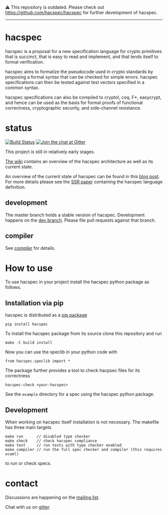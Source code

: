 ⚠️ This repository is outdated. Please check out https://github.com/hacspec/hacspec for further development of hacspec.

---

# hacspec

hacspec is a proposal for a new specification language for crypto primitives that is succinct, that is easy to read and implement, and that lends itself to formal verification.

hacspec aims to formalize the pseudocode used in crypto standards by proposing a formal syntax that can be checked for simple errors. hacspec specifications can then be tested against test vectors specified in a common syntax.

hacspec specifications can also be compiled to cryptol, coq, F\*, easycrypt, and hence can be used as the basis for formal proofs of functional correctness, cryptographic security, and side-channel resistance.

# status

[![Build Status](https://travis-ci.org/HACS-workshop/hacspec.svg?branch=master)](https://travis-ci.org/HACS-workshop/hacspec)
[![Join the chat at Gitter](https://badges.gitter.im/Join%20Chat.svg)](https://gitter.im/hacspec/Lobby)

This project is still in relatively early stages.

[The wiki](https://github.com/HACS-workshop/hacspec/wiki) contains an overview of the hacspec architecture as well as its current state.

An overview of the current state of hacspec can be found in this [blog post](https://franziskuskiefer.de/post/hacspec2/).
For more details please see the [SSR paper](https://github.com/HACS-workshop/hacspec/blob/master/doc/hacspec-ssr18-paper.pdf) containing the hacspec language definition.

## development

The master branch holds a stable version of hacspec.
Development happens on the [dev branch](https://github.com/HACS-workshop/hacspec/tree/dev).
Please file pull requests against that branch.

## compiler

See [compiler](compiler/) for details.

# How to use

To use hacspec in your project install the hacspec python package as follows.

## Installation via pip
hacspec is distributed as a [pip package](https://pypi.org/project/hacspec/)

    pip install hacspec

To install the hacspec package from its source clone this repository and run

    make -C build install

Now you can use the speclib in your python code with

    from hacspec.speclib import *

The package further provides a tool to check hacpsec files for its correctness

    hacspec-check <your-hacspec>

See the `example` directory for a spec using the hacspec python package.

## Development

When working on hacspec itself installation is not necessary.
The makefile has three main targets

    make run      // disabled type checker
    make check    // check hacspec compliance
    make test     // run tests with type checker enabled
    make compiler // run the full spec checker and compiler (this requires ocaml)

to run or check specs.

# contact

Discussions are happening on the [mailing list](https://moderncrypto.org/mailman/listinfo/hacspec).

Chat with us on [gitter](https://gitter.im/hacspec/Lobby?utm_source=share-link&utm_medium=link&utm_campaign=share-link).
